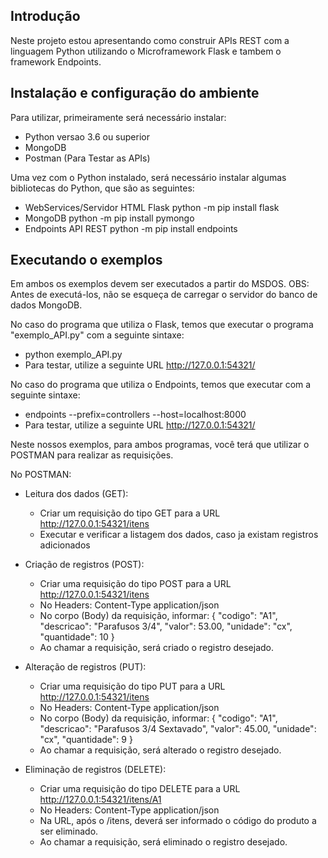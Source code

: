 ## Introdução
Neste projeto estou apresentando como construir APIs REST com a linguagem Python utilizando o Microframework Flask e tambem o framework Endpoints.

## Instalação e configuração do ambiente
Para utilizar, primeiramente será necessário instalar:
- Python versao 3.6 ou superior
- MongoDB
- Postman (Para Testar as APIs)

Uma vez com o Python instalado, será necessário instalar algumas bibliotecas do Python, que são as seguintes:
- WebServices/Servidor HTML Flask         python -m pip install flask
- MongoDB                                 python -m pip install pymongo
- Endpoints API REST                      python -m pip install endpoints

## Executando o exemplos
Em ambos os exemplos devem ser executados a partir do MSDOS.
OBS: Antes de executá-los, não se esqueça de carregar o servidor do banco de dados MongoDB.

No caso do programa que utiliza o Flask, temos que executar o programa "exemplo_API.py" com a seguinte sintaxe:
- python exemplo_API.py
- Para testar, utilize a seguinte URL http://127.0.0.1:54321/

No caso do programa que utiliza o Endpoints, temos que executar com a seguinte sintaxe:
- endpoints --prefix=controllers --host=localhost:8000
- Para testar, utilize a seguinte URL http://127.0.0.1:54321/

Neste nossos exemplos, para ambos programas, você terá que utilizar o POSTMAN para realizar as requisições.

No POSTMAN:
- Leitura dos dados (GET):
    - Criar um requisição do tipo GET para a URL http://127.0.0.1:54321/itens
    - Executar e verificar a listagem dos dados, caso ja existam registros adicionados

- Criação de registros (POST):
    - Criar uma requisição do tipo POST para a URL http://127.0.0.1:54321/itens
    - No Headers: Content-Type application/json
    - No corpo (Body) da requisição, informar:
        { 
            "codigo": "A1",
            "descricao": "Parafusos 3/4",
            "valor": 53.00,
            "unidade": "cx",
            "quantidade": 10
        }
    - Ao chamar a requisição, será criado o registro desejado.

- Alteração de registros (PUT):
    - Criar uma requisição do tipo PUT para a URL http://127.0.0.1:54321/itens
    - No Headers: Content-Type application/json
    - No corpo (Body) da requisição, informar:
        { 
            "codigo": "A1",
            "descricao": "Parafusos 3/4 Sextavado",
            "valor": 45.00,
            "unidade": "cx",
            "quantidade": 9
        }
    - Ao chamar a requisição, será alterado o registro desejado.

- Eliminação de registros (DELETE):
    - Criar uma requisição do tipo DELETE para a URL http://127.0.0.1:54321/itens/A1
    - No Headers: Content-Type application/json
    - Na URL, após o /itens, deverá ser informado o código do produto a ser eliminado.
    - Ao chamar a requisição, será eliminado o registro desejado.
